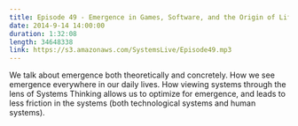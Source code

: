 ```yaml
--- 
title: Episode 49 - Emergence in Games, Software, and the Origin of Life
date: 2014-9-14 14:00:00
duration: 1:32:08
length: 34648338
link: https://s3.amazonaws.com/SystemsLive/Episode49.mp3
---
```


We talk about emergence both theoretically and concretely. How we see emergence everywhere in our daily lives. How viewing systems through the lens of Systems Thinking allows us to optimize for emergence, and leads to less friction in the systems (both technological systems and human systems).